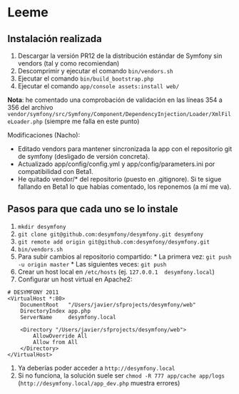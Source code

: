 Leeme
=====

Instalación realizada
--------------------

  1. Descargar la versión PR12 de la distribución estándar de Symfony sin vendors (tal y como recomiendan)
  2. Descomprimir y ejecutar el comando `bin/vendors.sh`
  3. Ejecutar el comando `bin/build_bootstrap.php`
  4. Ejecutar el comando `app/console assets:install web/`

**Nota**: he comentado una comprobación de validación en las líneas 354 a 356 del archivo `vendor/symfony/src/Symfony/Component/DependencyInjection/Loader/XmlFileLoader.php` (siempre me falla en este punto)

Modificaciones (Nacho):
  
  * Editado vendors para mantener sincronizada la app con el repositorio git de symfony (desligado de versión concreta).
  * Actualizado app/config/config.yml y app/config/parameters.ini por compatibilidad con Beta1.
  * He quitado vendor/* del repositorio (puesto en .gitignore). Si te sigue fallando en Beta1 lo que habías comentado, los reponemos (a mí me va).


Pasos para que cada uno se lo instale
-------------------------------------

  1. `mkdir desymfony`
  2. `git clone git@github.com:desymfony/desymfony.git desymfony`
  3. `git remote add origin git@github.com:desymfony/desymfony.git`
  4. `bin/vendors.sh`
  5. Para subir cambios al repositorio compartido:
    * La primera vez: `git push -u origin master`
    * Las siguientes veces: `git push`
  6. Crear un host local en `/etc/hosts` (ej. `127.0.0.1  desymfony.local`)
  7. Configurar un host virtual en Apache2:

```
# DESYMFONY 2011
<VirtualHost *:80>
    DocumentRoot   "/Users/javier/sfprojects/desymfony/web"
    DirectoryIndex app.php
    ServerName     desymfony.local

    <Directory "/Users/javier/sfprojects/desymfony/web">
        AllowOverride All
        Allow from All
    </Directory>
</VirtualHost>
```
  1. Ya deberías poder acceder a `http://desymfony.local`
  1. Si no funciona, la solución suele ser `chmod -R 777 app/cache app/logs` (`http://desymfony.local/app_dev.php` muestra errores)

